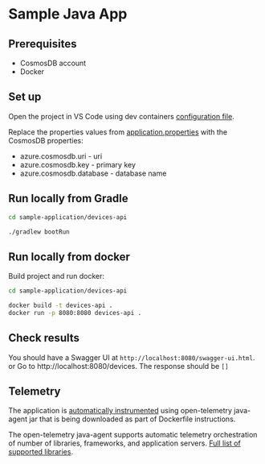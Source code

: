 # Sample Java App

## Prerequisites

* CosmosDB account
* Docker

## Set up

Open the project in VS Code using dev containers [configuration file](../../.devcontainer/devcontainer.json).

Replace the properties values from [application.properties](src/main/resources/application.properties) with the CosmosDB properties:

* azure.cosmosdb.uri - uri 
* azure.cosmosdb.key - primary key
* azure.cosmosdb.database - database name

## Run locally from Gradle

```bash
cd sample-application/devices-api

./gradlew bootRun
```

## Run locally from docker

Build project and run docker:

```bash
cd sample-application/devices-api

docker build -t devices-api .
docker run -p 8080:8080 devices-api .
```

## Check results

You should have a Swagger UI at `http://localhost:8080/swagger-ui.html`.
or 
Go to http://localhost:8080/devices. The response should be `[]`

## Telemetry

The application is [automatically instrumented](https://opentelemetry.io/docs/instrumentation/java/getting-started/#instrumentation) using open-telemetry java-agent jar that is being downloaded as part of Dockerfile instructions.

The open-telemetry java-agent supports automatic telemetry orchestration of number of libraries, frameworks, and application servers. [Full list of supported libraries](https://github.com/open-telemetry/opentelemetry-java-instrumentation/blob/main/docs/supported-libraries.md).
